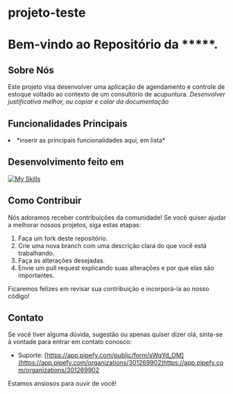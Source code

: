 # projeto-teste

# Bem-vindo ao Repositório da *****.

<!-- *código da imagem aqui quando a gente tiver a logo* -->

## Sobre Nós

Este projeto visa desenvolver uma aplicação de agendamento e controle de estoque voltado ao contexto de um consultório de acupuntura. *Desenvolver justificativa melhor, ou copiar e colar da documentação*

## Funcionalidades Principais

<li>*inserir as principais funcionalidades aqui, em lista*</li>

## Desenvolvimento feito em
[![My Skills](https://skills.thijs.gg/icons?i=html,css,js,nodejs,mysql,py,kotlin,figma)](https://skills.thijs.gg)

## Como Contribuir

Nós adoramos receber contribuições da comunidade! Se você quiser ajudar a melhorar nossos projetos, siga estas etapas:

1. Faça um fork deste repositório.
2. Crie uma nova branch com uma descrição clara do que você está trabalhando.
3. Faça as alterações desejadas.
4. Envie um pull request explicando suas alterações e por que elas são importantes.

Ficaremos felizes em revisar sua contribuição e incorporá-la ao nosso código!

## Contato

Se você tiver alguma dúvida, sugestão ou apenas quiser dizer olá, sinta-se à vontade para entrar em contato conosco:

- Suporte: [https://app.pipefy.com/public/form/sWqYd_OM](https://app.pipefy.com/organizations/301269902)https://app.pipefy.com/organizations/301269902

Estamos ansiosos para ouvir de você!
